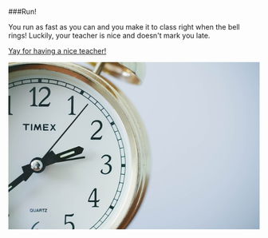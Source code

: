 ###Run!

You run as fast as you can and you make it to class right when the bell rings!
Luckily, your teacher is nice and doesn't mark you late.


[Yay for having a nice teacher!](../bad-day/forget-hw.md)


![time](../images/time.jpg)